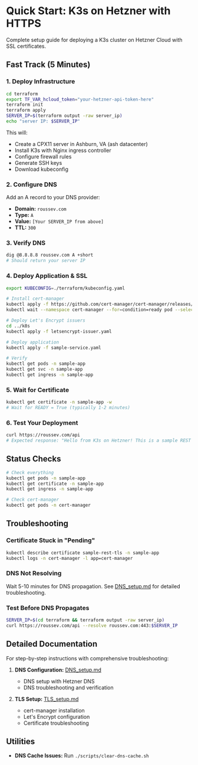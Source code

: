 # Quick Start: K3s on Hetzner with HTTPS

Complete setup guide for deploying a K3s cluster on Hetzner Cloud with SSL certificates.

## Fast Track (5 Minutes)

### 1. Deploy Infrastructure
```bash
cd terraform
export TF_VAR_hcloud_token="your-hetzner-api-token-here"
terraform init
terraform apply
SERVER_IP=$(terraform output -raw server_ip)
echo "server IP: $SERVER_IP"
```

This will:
- Create a CPX11 server in Ashburn, VA (ash datacenter)
- Install K3s with Nginx ingress controller
- Configure firewall rules
- Generate SSH keys
- Download kubeconfig

### 2. Configure DNS
Add an A record to your DNS provider:
- **Domain:** `roussev.com`
- **Type:** `A`
- **Value:** `[Your SERVER_IP from above]`
- **TTL:** `300`

### 3. Verify DNS
```bash
dig @8.8.8.8 roussev.com A +short
# Should return your server IP
```

### 4. Deploy Application & SSL
```bash
export KUBECONFIG=./terraform/kubeconfig.yaml

# Install cert-manager
kubectl apply -f https://github.com/cert-manager/cert-manager/releases/download/v1.13.2/cert-manager.yaml
kubectl wait --namespace cert-manager --for=condition=ready pod --selector=app.kubernetes.io/instance=cert-manager --timeout=300s

# Deploy Let's Encrypt issuers
cd ../k8s
kubectl apply -f letsencrypt-issuer.yaml

# Deploy application
kubectl apply -f sample-service.yaml

# Verify
kubectl get pods -n sample-app
kubectl get svc -n sample-app
kubectl get ingress -n sample-app
```

### 5. Wait for Certificate
```bash
kubectl get certificate -n sample-app -w
# Wait for READY = True (typically 1-2 minutes)
```

### 6. Test Your Deployment
```bash
curl https://roussev.com/api
# Expected response: "Hello from K3s on Hetzner! This is a sample REST API."
```

## Status Checks

```bash
# Check everything
kubectl get pods -n sample-app
kubectl get certificate -n sample-app
kubectl get ingress -n sample-app

# Check cert-manager
kubectl get pods -n cert-manager
```

## Troubleshooting

### Certificate Stuck in "Pending"
```bash
kubectl describe certificate sample-rest-tls -n sample-app
kubectl logs -n cert-manager -l app=cert-manager
```

### DNS Not Resolving
Wait 5-10 minutes for DNS propagation. See [DNS_setup.md](DNS_setup.md) for detailed troubleshooting.

### Test Before DNS Propagates
```bash
SERVER_IP=$(cd terraform && terraform output -raw server_ip)
curl https://roussev.com/api --resolve roussev.com:443:$SERVER_IP
```

## Detailed Documentation

For step-by-step instructions with comprehensive troubleshooting:

1. **DNS Configuration:** [DNS_setup.md](DNS_setup.md)
   - DNS setup with Hetzner DNS
   - DNS troubleshooting and verification

2. **TLS Setup:** [TLS_setup.md](TLS_setup.md)
   - cert-manager installation
   - Let's Encrypt configuration
   - Certificate troubleshooting

## Utilities

- **DNS Cache Issues:** Run `./scripts/clear-dns-cache.sh`


